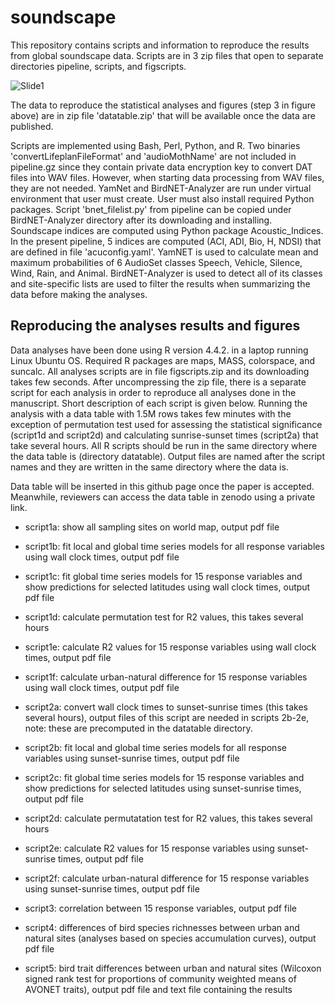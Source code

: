 # soundscape
This repository contains scripts and information to reproduce the results from global soundscape data.
Scripts are in 3 zip files that open to separate directories pipeline, scripts, and figscripts.

![Slide1](https://github.com/psomervuo/soundscape/assets/39729972/9d434ea3-85dc-4b1e-ac4e-f367e08c6e37)

The data to reproduce the statistical analyses and figures (step 3 in figure above) are in zip file 'datatable.zip' that will be available once the data are published.

Scripts are implemented using Bash, Perl, Python, and R. Two binaries 'convertLifeplanFileFormat' and 'audioMothName' are not included in pipeline.gz since they contain private data encryption key to convert DAT files into WAV files. However, when starting data processing from WAV files, they are not needed. YamNet and BirdNET-Analyzer are run under virtual environment that user must create. User must also install required Python packages. Script 'bnet_filelist.py' from pipeline can be copied under BirdNET-Analyzer directory after its downloading and installing. Soundscape indices are computed using Python package Acoustic_Indices. In the present pipeline, 5 indices are computed (ACI, ADI, Bio, H, NDSI) that are defined in file 'acuconfig.yaml'. YamNET is used to calculate mean and maximum probabilities of 6 AudioSet classes Speech, Vehicle, Silence, Wind, Rain, and Animal. BirdNET-Analyzer is used to detect all of its classes and site-specific lists are used to filter the results when summarizing the data before making the analyses.

## Reproducing the analyses results and figures

Data analyses have been done using R version 4.4.2. in a laptop running Linux Ubuntu OS. Required R packages are maps, MASS, colorspace, and suncalc.
All analyses scripts are in file figscripts.zip and its downloading takes few seconds.
After uncompressing the zip file, there is a separate script for each analysis in order to reproduce all analyses done in the manuscript.
Short description of each script is given below.
Running the analysis with a data table with 1.5M rows takes few minutes with the exception of permutation test used for assessing the statistical significance (script1d and script2d) and calculating sunrise-sunset times (script2a) that take several hours.
All R scripts should be run in the same directory where the data table is (directory datatable).
Output files are named after the script names and they are written in the same directory where the data is.

Data table will be inserted in this github page once the paper is accepted.
Meanwhile, reviewers can access the data table in zenodo using a private link.

* script1a: show all sampling sites on world map, output pdf file 
* script1b: fit local and global time series models for all response variables using wall clock times, output pdf file
* script1c: fit global time series models for 15 response variables and show predictions for selected latitudes using wall clock times, output pdf file
* script1d: calculate permutation test for R2 values, this takes several hours
* script1e: calculate R2 values for 15 response variables using wall clock times, output pdf file
* script1f: calculate urban-natural difference for 15 response variables using wall clock times, output pdf file

* script2a: convert wall clock times to sunset-sunrise times (this takes several hours), output files of this script are needed in scripts 2b-2e, note: these are precomputed in the datatable directory.
* script2b: fit local and global time series models for all response variables using sunset-sunrise times, output pdf file
* script2c: fit global time series models for 15 response variables and show predictions for selected latitudes using sunset-sunrise times, output pdf file
* script2d: calculate permutatation test for R2 values, this takes several hours
* script2e: calculate R2 values for 15 response variables using sunset-sunrise times, output pdf file
* script2f: calculate urban-natural difference for 15 response variables using sunset-sunrise times, output pdf file

* script3: correlation between 15 response variables, output pdf file

* script4: differences of bird species richnesses between urban and natural sites (analyses based on species accumulation curves), output pdf file

* script5: bird trait differences between urban and natural sites (Wilcoxon signed rank test for proportions of community weighted means of AVONET traits), output pdf file and text file containing the results
